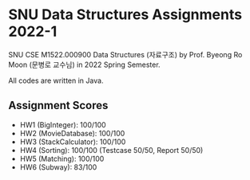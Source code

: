 # SNU Data Structures Assignments 2022-1 
SNU CSE M1522.000900 Data Structures (자료구조) by Prof. Byeong Ro Moon (문병로 교수님) in 2022 Spring Semester.

All codes are written in Java.
## Assignment Scores
- HW1 (BigInteger): 100/100
- HW2 (MovieDatabase): 100/100
- HW3 (StackCalculator): 100/100
- HW4 (Sorting): 100/100 (Testcase 50/50, Report 50/50)
- HW5 (Matching): 100/100
- HW6 (Subway): 83/100
